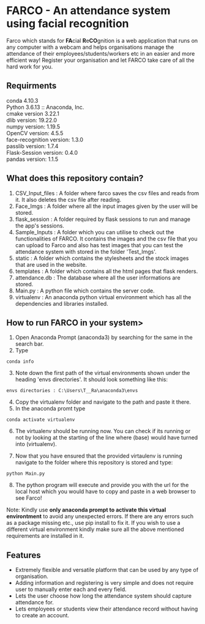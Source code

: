 # FARCO - An attendance system using facial recognition

Farco which stands for **FA**cial **R**e**CO**gnition is a web application that runs on any computer with a webcam and helps organisations manage the attendance of their employees/students/workers etc in an easier and more efficient way! Register your organisation and let FARCO take care of all the hard work for you.

## Requirments
conda 4.10.3<br/>
Python 3.6.13 :: Anaconda, Inc.<br/>
cmake version 3.22.1<br/>
dlib version: 19.22.0<br/>
numpy version: 1.19.5<br/>
OpenCV version: 4.5.5<br/>
face-recognition version: 1.3.0<br/>
passlib version: 1.7.4<br/>
Flask-Session version: 0.4.0<br/>
pandas version: 1.1.5<br/>

## What does this repository contain?

1. CSV_Input_files : A folder where farco saves the csv files and reads from it. It also deletes the csv file after reading.
2. Face_Imgs : A folder where all the input images given by the user will be stored.
3. flask_session : A folder required by flask sessions to run and manage the app's sessions.
4. Sample_Inputs : A folder which you can utilise to check out the functionalities of FARCO. It contains the images and the csv file that you can upload to Farco and also has test images that you can test the attendance system with stored in the folder 'Test_Imgs'.
5. static : A folder which contains the stylesheets and the stock images that are used in the website.
6. templates : A folder which contains all the html pages that flask renders.
7. attendance.db : The database where all the user informations are stored.
8. Main.py : A python file which contains the server code.
9. virtualenv : An anaconda python virtual environment which has all the dependencies and libraries installed.

## How to run FARCO in your system>

1. Open Anaconda Prompt (anaconda3) by searching for the same in the search bar.
2. Type
```bash1
conda info
```
3. Note down the first path of the virtual environments shown under the heading 'envs directories'. It should look something like this:
```bash1
envs directories : C:\Users\T__Ra\anaconda3\envs
```
4. Copy the virtualenv folder and navigate to the path and paste it there.
5. In the anaconda promt type
```bash1
conda activate virtualenv
```
6. The virtualenv should be running now. You can check if its running or not by looking at the starting of the line where (base) would have turned into (virtualenv). 

7. Now that you have ensured that the provided virtaulenv is running navigate to the folder where this repository is stored and type:
```bash1
python Main.py
```
8. The python program will execute and provide you with the url for the local host which you would have to copy and paste in a web browser to see Farco! 

Note: Kindly use **only anaconda prompt to activate this virtual environtment** to avoid any unexpected errors. If there are any errors such as a package missing etc., use pip install <package name> to fix it. If you wish to use a different virtual environment kindly make sure all the above mentioned requirements are installed in it.  

## Features
-  Extremely flexible and versatile platform that can be used by any type of organisation.
- Adding information and registering is very simple and does not require user to manually enter each and every field.
- Lets the user choose how long the attendance system should capture attendance for.
- Lets employees or students view their attendance record without having to create an account.
